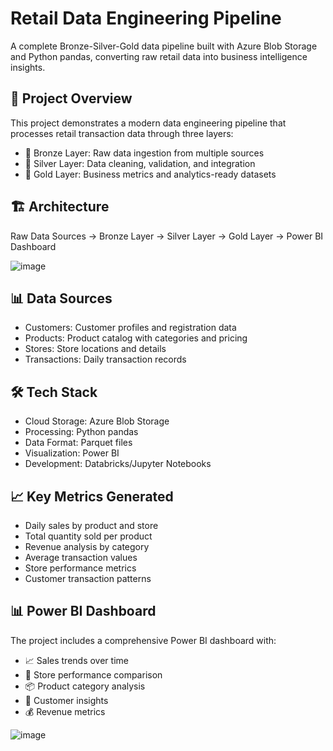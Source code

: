 # Retail Data Engineering Pipeline

A complete Bronze-Silver-Gold data pipeline built with Azure Blob Storage and Python pandas, converting raw retail data into business intelligence insights.

## 🎯 Project Overview

This project demonstrates a modern data engineering pipeline that processes retail transaction data through three layers:

* 🥉 Bronze Layer: Raw data ingestion from multiple sources
* 🥈 Silver Layer: Data cleaning, validation, and integration
* 🥇 Gold Layer: Business metrics and analytics-ready datasets

## 🏗️ Architecture
Raw Data Sources → Bronze Layer → Silver Layer → Gold Layer → Power BI Dashboard
     
![image](https://github.com/user-attachments/assets/d190107e-ac1d-429c-8aeb-b26898750953)

     
## 📊 Data Sources

* Customers: Customer profiles and registration data
* Products: Product catalog with categories and pricing
* Stores: Store locations and details
* Transactions: Daily transaction records

## 🛠️ Tech Stack

* Cloud Storage: Azure Blob Storage
* Processing: Python pandas
* Data Format: Parquet files
* Visualization: Power BI
* Development: Databricks/Jupyter Notebooks

## 📈 Key Metrics Generated

* Daily sales by product and store
* Total quantity sold per product
* Revenue analysis by category
* Average transaction values
* Store performance metrics
* Customer transaction patterns


## 📊 Power BI Dashboard

The project includes a comprehensive Power BI dashboard with:

* 📈 Sales trends over time
* 🏪 Store performance comparison
* 📦 Product category analysis
* 🎯 Customer insights
* 💰 Revenue metrics

![image](https://github.com/user-attachments/assets/91fc7793-bb87-4c5c-b5dd-589907c634aa)
